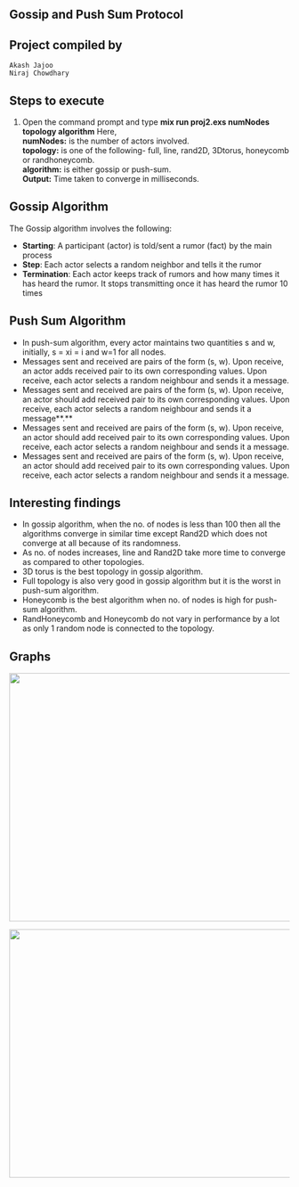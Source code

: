 ## Gossip and Push Sum Protocol
	
## Project compiled by
	Akash Jajoo
	Niraj Chowdhary

## Steps to execute
1.  Open the command prompt and type **mix run proj2.exs numNodes topology algorithm** 
  Here,  
     **numNodes:** is the number of actors involved.  
      **topology:** is one of the following- full, line, rand2D, 3Dtorus, honeycomb or randhoneycomb.  
      **algorithm:** is either gossip or push-sum.    
    **Output:**  Time taken to converge in milliseconds.  
    
 
## Gossip Algorithm
The Gossip algorithm involves the following: 
* **Starting**: A participant (actor) is told/sent a rumor (fact) by the main process
* **Step**: Each actor selects a random neighbor and tells it the rumor
* **Termination**: Each actor keeps track of rumors and how many times it has heard the rumor. It stops transmitting once it has heard the rumor 10 times

## Push Sum Algorithm
* In push-sum algorithm, every actor maintains two quantities s and w, initially, s = xi = i and w=1 for all nodes.
* Messages sent and received are pairs of the form (s, w). Upon receive, an actor adds received pair to its own corresponding values. Upon receive, each actor selects a random neighbour and sends it a message.
* Messages sent and received are pairs of the form (s, w). Upon receive, an actor should add received pair to its own corresponding values. Upon receive, each actor selects a random neighbour and sends it a message**.**
* Messages sent and received are pairs of the form (s, w). Upon receive, an actor should add received pair to its own corresponding values. Upon receive, each actor selects a random neighbour and sends it a message.
* Messages sent and received are pairs of the form (s, w). Upon receive, an actor should add received pair to its own corresponding values. Upon receive, each actor selects a random neighbour and sends it a message.

## Interesting findings
* In gossip algorithm, when the no. of nodes is less than 100 then all the algorithms converge in similar time except Rand2D which does not converge at all because of its randomness.
* As no. of nodes increases, line and Rand2D take more time to converge as compared to other topologies.
* 3D torus is the best topology in gossip algorithm.
* Full topology is also very good in gossip algorithm but it is the worst in push-sum algorithm.
* Honeycomb is the best algorithm when no. of nodes is high for push-sum algorithm.
* RandHoneycomb and Honeycomb do not vary in performance by a lot as only 1 random node is connected to the topology.

## Graphs
<p align="center">
  <img width="536" height="446" src="https://i.postimg.cc/3xv8bTfc/gossip.jpg">
</p>
<p align="center">
  <img width="536" height="446" src="https://i.postimg.cc/8Cg120qP/pushsum.jpg">
</p>
